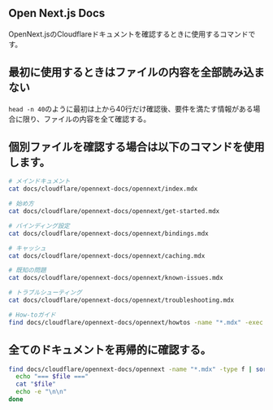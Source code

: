 ## Open Next.js Docs

OpenNext.jsのCloudflareドキュメントを確認するときに使用するコマンドです。

## 最初に使用するときはファイルの内容を全部読み込まない

`head -n 40`のように最初は上から40行だけ確認後、要件を満たす情報がある場合に限り、ファイルの内容を全て確認する。

## 個別ファイルを確認する場合は以下のコマンドを使用します。

```bash
# メインドキュメント
cat docs/cloudflare/opennext-docs/opennext/index.mdx

# 始め方
cat docs/cloudflare/opennext-docs/opennext/get-started.mdx

# バインディング設定
cat docs/cloudflare/opennext-docs/opennext/bindings.mdx

# キャッシュ
cat docs/cloudflare/opennext-docs/opennext/caching.mdx

# 既知の問題
cat docs/cloudflare/opennext-docs/opennext/known-issues.mdx

# トラブルシューティング
cat docs/cloudflare/opennext-docs/opennext/troubleshooting.mdx

# How-toガイド
find docs/cloudflare/opennext-docs/opennext/howtos -name "*.mdx" -exec echo "=== {} ===" \; -exec cat {} \; -exec echo -e "\n\n" \;
```

## 全てのドキュメントを再帰的に確認する。

```bash
find docs/cloudflare/opennext-docs/opennext -name "*.mdx" -type f | sort | while read file; do
  echo "=== $file ==="
  cat "$file"
  echo -e "\n\n"
done
```